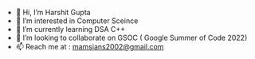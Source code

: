 - 👋 Hi, I’m Harshit Gupta
- 👀 I’m interested in Computer Sceince
- 🌱 I’m currently learning DSA C++
- 💞️ I’m looking to collaborate on GSOC ( Google Summer of Code 2022)
- 📫 Reach me at : mamsians2002@gmail.com 

<!---
MusicHG2002/MusicHG2002 is a ✨ special ✨ repository because its `README.md` (this file) appears on your GitHub profile.
You can click the Preview link to take a look at your changes.
--->
